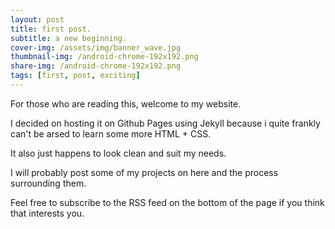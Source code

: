 ```yaml
---
layout: post
title: first post.
subtitle: a new beginning.
cover-img: /assets/img/banner_wave.jpg
thumbnail-img: /android-chrome-192x192.png
share-img: /android-chrome-192x192.png
tags: [first, post, exciting]
---
```


For those who are reading this, welcome to my website. 

I decided on hosting it on Github Pages using Jekyll because i quite frankly can't be arsed to learn some more HTML + CSS.

It also just happens to look clean and suit my needs.

I will probably post some of my projects on here and the process surrounding them. 

Feel free to subscribe to the RSS feed on the bottom of the page if you think that interests you.
